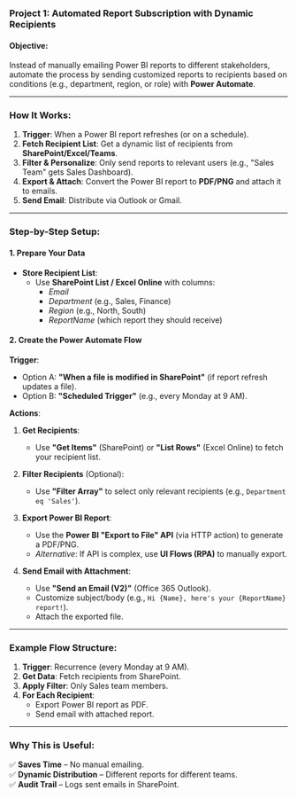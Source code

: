 ### **Project 1: Automated Report Subscription with Dynamic Recipients**  

#### **Objective**:  
Instead of manually emailing Power BI reports to different stakeholders, automate the process by sending customized reports to recipients based on conditions (e.g., department, region, or role) with **Power Automate**.  

---

### **How It Works**:  
1. **Trigger**: When a Power BI report refreshes (or on a schedule).  
2. **Fetch Recipient List**: Get a dynamic list of recipients from **SharePoint/Excel/Teams**.  
3. **Filter & Personalize**: Only send reports to relevant users (e.g., "Sales Team" gets Sales Dashboard).  
4. **Export & Attach**: Convert the Power BI report to **PDF/PNG** and attach it to emails.  
5. **Send Email**: Distribute via Outlook or Gmail.  

---

### **Step-by-Step Setup**:  

#### **1. Prepare Your Data**  
- **Store Recipient List**:  
  - Use **SharePoint List / Excel Online** with columns:  
    - *Email*  
    - *Department* (e.g., Sales, Finance)  
    - *Region* (e.g., North, South)  
    - *ReportName* (which report they should receive)  

#### **2. Create the Power Automate Flow**  
**Trigger**:  
- Option A: **"When a file is modified in SharePoint"** (if report refresh updates a file).  
- Option B: **"Scheduled Trigger"** (e.g., every Monday at 9 AM).  

**Actions**:  
1. **Get Recipients**:  
   - Use **"Get Items"** (SharePoint) or **"List Rows"** (Excel Online) to fetch your recipient list.  

2. **Filter Recipients** (Optional):  
   - Use **"Filter Array"** to select only relevant recipients (e.g., `Department eq 'Sales'`).  

3. **Export Power BI Report**:  
   - Use the **Power BI "Export to File" API** (via HTTP action) to generate a PDF/PNG.  
   - *Alternative*: If API is complex, use **UI Flows (RPA)** to manually export.  

4. **Send Email with Attachment**:  
   - Use **"Send an Email (V2)"** (Office 365 Outlook).  
   - Customize subject/body (e.g., `Hi {Name}, here's your {ReportName} report!`).  
   - Attach the exported file.  

---

### **Example Flow Structure**:  
1. **Trigger**: Recurrence (every Monday at 9 AM).  
2. **Get Data**: Fetch recipients from SharePoint.  
3. **Apply Filter**: Only Sales team members.  
4. **For Each Recipient**:  
   - Export Power BI report as PDF.  
   - Send email with attached report.  

---

### **Why This is Useful**:  
✅ **Saves Time** – No manual emailing.  
✅ **Dynamic Distribution** – Different reports for different teams.  
✅ **Audit Trail** – Logs sent emails in SharePoint.  
